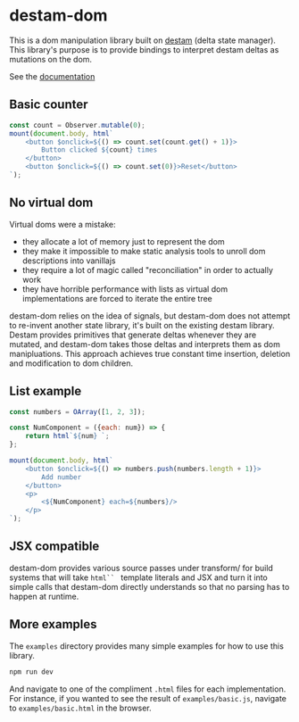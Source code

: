 # destam-dom

This is a dom manipulation library built on [destam](https://github.com/equator-studios/destam) (delta state manager). This library's purpose is to provide bindings to interpret destam deltas as mutations on the dom.

See the [documentation](doc.md)

## Basic counter
```js
const count = Observer.mutable(0);
mount(document.body, html`
	<button $onclick=${() => count.set(count.get() + 1)}>
		Button clicked ${count} times
	</button>
	<button $onclick=${() => count.set(0)}>Reset</button>
`);
```

## No virtual dom
Virtual doms were a mistake:
- they allocate a lot of memory just to represent the dom
- they make it impossible to make static analysis tools to unroll dom descriptions into vanillajs
- they require a lot of magic called "reconciliation" in order to actually work
- they have horrible performance with lists as virtual dom implementations are forced to iterate the entire tree

destam-dom relies on the idea of signals, but destam-dom does not attempt to re-invent another state library, it's built on the existing destam library. Destam provides primitives that generate deltas whenever they are mutated, and destam-dom takes those deltas and interprets them as dom manipluations. This approach achieves true constant time insertion, deletion and modification to dom children.

## List example
```js
const numbers = OArray([1, 2, 3]);

const NumComponent = ({each: num}) => {
	return html`${num} `;
};

mount(document.body, html`
	<button $onclick=${() => numbers.push(numbers.length + 1)}>
		Add number
	</button>
	<p>
		<${NumComponent} each=${numbers}/>
	</p>
`);
```

## JSX compatible
destam-dom provides various source passes under transform/ for build systems that will take ```html`` ``` template literals and JSX and turn it into simple calls that destam-dom directly understands so that no parsing has to happen at runtime.

## More examples
The `examples` directory provides many simple examples for how to use this library.
```bash
npm run dev
```
And navigate to one of the compliment `.html` files for each implementation. For instance, if you wanted to see the result of `examples/basic.js`, navigate to `examples/basic.html` in the browser.
